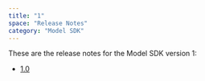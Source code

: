 ```yaml
---
title: "1"
space: "Release Notes"
category: "Model SDK"
---
```


These are the release notes for the Model SDK version 1:

* [1.0](1.0msdk)
